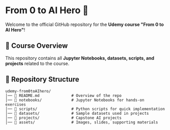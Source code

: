 # From 0 to AI Hero 🚀  
Welcome to the official GitHub repository for the **Udemy course "From 0 to AI Hero"**!  

## 📌 Course Overview  
This repository contains all **Jupyter Notebooks, datasets, scripts, and projects** related to the course.  

## 📂 Repository Structure  
```plaintext
udemy-from0toAIhero/
│── 📜 README.md              # Overview of the repo
│── 📁 notebooks/             # Jupyter Notebooks for hands-on exercises
│── 📁 scripts/               # Python scripts for quick implementation
│── 📁 datasets/              # Sample datasets used in projects
│── 📁 projects/              # Capstone AI projects
│── 📁 assets/                # Images, slides, supporting materials
